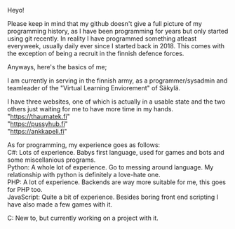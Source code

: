 Heyo!  

Please keep in mind that my github doesn't give a full picture of my programming history, as I have been programming for years but only started using git recently. In reality I have programmed something atleast everyweek, usually daily ever since I started back in 2018. This comes with the exception of being a recruit in the finnish defence forces.  

Anyways, here's the basics of me;  

I am currently in serving in the finnish army, as a programmer/sysadmin and teamleader of the "Virtual Learning Enviorement" of Säkylä.  

I have three websites, one of which is actually in a usable state and the two others just waiting for me to have more time in my hands.  
"https://thaumatek.fi"  
"https://pussyhub.fi"  
"https://ankkapeli.fi"  

As for programming, my experience goes as follows:  
C#: Lots of experience. Babys first language, used for games and bots and some miscellanious programs.  
Python: A whole lot of experience. Go to messing around language. My relationship with python is definitely a love-hate one.  
PHP: A lot of experience. Backends are way more suitable for me, this goes for PHP too.  
JavaScript: Quite a bit of experience. Besides boring front end scripting I have also made a few games with it.

C: New to, but currently working on a project with it. 
